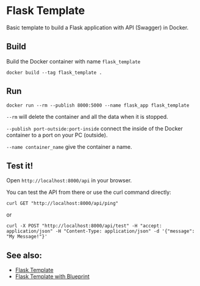 # Flask Template

Basic template to build a Flask application with API (Swagger) in Docker.


## Build
Build the Docker container with name `flask_template`
```
docker build --tag flask_template .
```


## Run
```
docker run --rm --publish 8000:5000 --name flask_app flask_template
```

`--rm` will delete the container and all the data when it is stopped.

`--publish port-outside:port-inside` connect the inside of the Docker container to a port on your PC (outside).

`--name container_name` give the container a name.


## Test it!
Open `http://localhost:8000/api` in your browser.

You can test the API from there or use the curl command directly:
```
curl GET "http://localhost:8000/api/ping"
```
or
```
curl -X POST "http://localhost:8000/api/test" -H "accept: application/json" -H "Content-Type: application/json" -d '{"message": "My Message!"}'
```

## See also:
* [Flask Template](https://github.com/felixdollack/FlaskTemplate)
* [Flask Template with Blueprint](https://github.com/felixdollack/FlaskTemplate/tree/blueprint)
